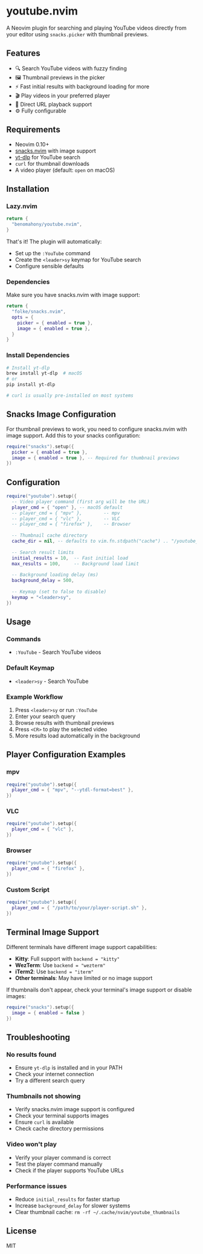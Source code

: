 # youtube.nvim

A Neovim plugin for searching and playing YouTube videos directly from your editor using `snacks.picker` with thumbnail previews.

## Features

- 🔍 Search YouTube videos with fuzzy finding
- 🖼️ Thumbnail previews in the picker
- ⚡ Fast initial results with background loading for more
- 🎬 Play videos in your preferred player
- 🔗 Direct URL playback support
- ⚙️ Fully configurable

## Requirements

- Neovim 0.10+
- [snacks.nvim](https://github.com/folke/snacks.nvim) with image support
- [yt-dlp](https://github.com/yt-dlp/yt-dlp) for YouTube search
- `curl` for thumbnail downloads
- A video player (default: `open` on macOS)

## Installation

### Lazy.nvim

```lua
return {
  "benomahony/youtube.nvim",
}
```

That's it! The plugin will automatically:

- Set up the `:YouTube` command
- Create the `<leader>sy` keymap for YouTube search
- Configure sensible defaults

### Dependencies

Make sure you have snacks.nvim with image support:

```lua
return {
  "folke/snacks.nvim",
  opts = {
    picker = { enabled = true },
    image = { enabled = true },
  }
}
```

### Install Dependencies

```bash
# Install yt-dlp
brew install yt-dlp  # macOS
# or
pip install yt-dlp

# curl is usually pre-installed on most systems
```

## Snacks Image Configuration

For thumbnail previews to work, you need to configure snacks.nvim with image support. Add this to your snacks configuration:

```lua
require("snacks").setup({
  picker = { enabled = true },
  image = { enabled = true }, -- Required for thumbnail previews
})
```

## Configuration

```lua
require("youtube").setup({
  -- Video player command (first arg will be the URL)
  player_cmd = { "open" }, -- macOS default
  -- player_cmd = { "mpv" },        -- mpv
  -- player_cmd = { "vlc" },        -- VLC
  -- player_cmd = { "firefox" },    -- Browser
  
  -- Thumbnail cache directory
  cache_dir = nil, -- defaults to vim.fn.stdpath("cache") .. "/youtube_thumbnails"
  
  -- Search result limits
  initial_results = 10,  -- Fast initial load
  max_results = 100,     -- Background load limit
  
  -- Background loading delay (ms)
  background_delay = 500,
  
  -- Keymap (set to false to disable)
  keymap = "<leader>sy",
})
```

## Usage

### Commands

- `:YouTube` - Search YouTube videos

### Default Keymap

- `<leader>sy` - Search YouTube

### Example Workflow

1. Press `<leader>sy` or run `:YouTube`
2. Enter your search query
3. Browse results with thumbnail previews
4. Press `<CR>` to play the selected video
5. More results load automatically in the background

## Player Configuration Examples

### mpv

```lua
require("youtube").setup({
  player_cmd = { "mpv", "--ytdl-format=best" },
})
```

### VLC

```lua
require("youtube").setup({
  player_cmd = { "vlc" },
})
```

### Browser

```lua
require("youtube").setup({
  player_cmd = { "firefox" },
})
```

### Custom Script

```lua
require("youtube").setup({
  player_cmd = { "/path/to/your/player-script.sh" },
})
```

## Terminal Image Support

Different terminals have different image support capabilities:

- **Kitty**: Full support with `backend = "kitty"`
- **WezTerm**: Use `backend = "wezterm"`
- **iTerm2**: Use `backend = "iterm"`
- **Other terminals**: May have limited or no image support

If thumbnails don't appear, check your terminal's image support or disable images:

```lua
require("snacks").setup({
  image = { enabled = false }
})
```

## Troubleshooting

### No results found

- Ensure `yt-dlp` is installed and in your PATH
- Check your internet connection
- Try a different search query

### Thumbnails not showing

- Verify snacks.nvim image support is configured
- Check your terminal supports images
- Ensure `curl` is available
- Check cache directory permissions

### Video won't play

- Verify your player command is correct
- Test the player command manually
- Check if the player supports YouTube URLs

### Performance issues

- Reduce `initial_results` for faster startup
- Increase `background_delay` for slower systems
- Clear thumbnail cache: `rm -rf ~/.cache/nvim/youtube_thumbnails`

## License

MIT
